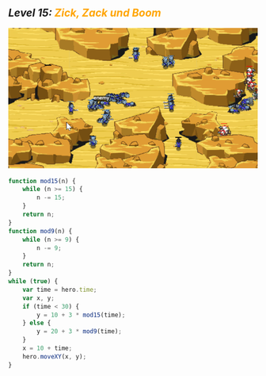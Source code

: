 ## ***Level 15:***  <span style="color: orange">***Zick, Zack und Boom***



![MyImage](<Welt 3 Level 15.png>)
```Javascript
function mod15(n) {
    while (n >= 15) {
        n -= 15;
    }
    return n;
}
function mod9(n) {
    while (n >= 9) {
        n -= 9;
    }
    return n;
}
while (true) {
    var time = hero.time;
    var x, y;
    if (time < 30) {
        y = 10 + 3 * mod15(time);
    } else {
        y = 20 + 3 * mod9(time);
    }
    x = 10 + time;
    hero.moveXY(x, y);
}
```